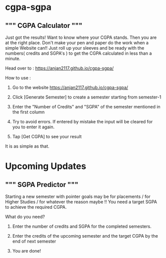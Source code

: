 # cgpa-sgpa

""" CGPA Calculator """
----------------------------------------------

Just got the results! Want to know where your CGPA stands. 
Then you are at the right place.
Don't make your pen and paper do the work when a simple Website can!!
Just roll up your sleeves and be ready with the numbers( credits and SGPA's ) to get the CGPA calculated in less than a minute.

Head over to :
https://anjan2117.github.io/cgpa-sgpa/

How to use :
1) Go to the website https://anjan2117.github.io/cgpa-sgpa/

2) Click [Generate Semester] to create a semester starting from semester-1

3) Enter the "Number of Credits" and "SGPA" of the semester mentioned in the first column

4) Try to avoid errors. If entered by mistake the input will be cleared for you to enter it again.

5) Tap [Get CGPA] to see your result

It is as simple as that.

# Upcoming Updates


""" SGPA Predictor """
----------------------------------------------

Starting a new semester with pointer goals may be for placements / for Higher Studies / for whatever the reason maybe !!
You need a target SGPA to achieve the required CGPA.

What do you need?

1) Enter the number of credits and SGPA for the completed semesters.

2) Enter the credits of the upcoming semester and the target CGPA by the end of next semester

3) You are done!



